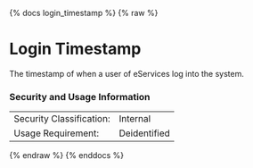 {% docs login_timestamp %}
{% raw %}

<a name="login_timestamp"></a>
# Login Timestamp
The timestamp of when a user of eServices log into the system. 

### Security and Usage Information
|                          |              |
|--------------------------|--------------|
| Security Classification: | Internal     |
| Usage Requirement:       | Deidentified |

{% endraw %}
{% enddocs %}
